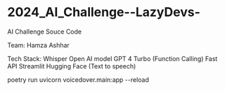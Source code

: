 # 2024_AI_Challenge--LazyDevs-
AI Challenge Souce Code

Team:
Hamza
Ashhar

Tech Stack:
Whisper Open AI model
GPT 4 Turbo (Function Calling)
Fast API
Streamlit
Hugging Face (Text to speech)

poetry run uvicorn voicedover.main:app --reload
